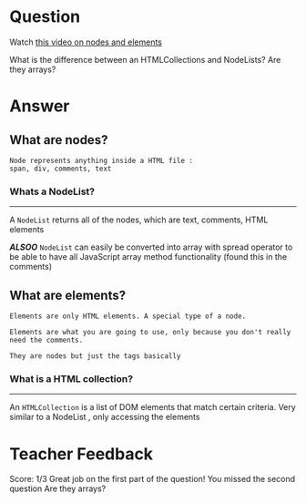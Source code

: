 # Question
Watch [this video on nodes and elements](https://www.youtube.com/watch?v=rhvec8cXLlo)

What is the difference between an HTMLCollections and NodeLists? Are they arrays?

# Answer
## What are nodes?
    Node represents anything inside a HTML file : 
    span, div, comments, text
    
### Whats a NodeList?
___
A `NodeList` returns all of the nodes, which are text, comments, HTML elements


***ALSOO*** `NodeList` can easily be converted into array with spread operator to be able to have all JavaScript array method functionality (found this in the comments)

## What are elements?
    Elements are only HTML elements. A special type of a node. 
    
    Elements are what you are going to use, only because you don't really need the comments. 
    
    They are nodes but just the tags basically

### What is a HTML collection?
___
An `HTMLCollection` is a list of DOM elements that match certain criteria. Very similar to a NodeList , only accessing the elements
# Teacher Feedback
Score: 1/3
Great job on the first part of the question! You missed the second question Are they arrays?